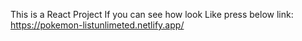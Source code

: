 This is a React Project If you can see how look Like press below link:
https://pokemon-listunlimeted.netlify.app/
